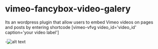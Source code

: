 vimeo-fancybox-video-galery
===========================

Its an wordpress plugin that allow users to embed Vimeo videos on pages and posts by entering shortcode [vimeo-vfvg video_id='video_id' caption='your video label']

-![alt text](https://github.com/toscano/vimeo-fancybox-video-galery/blob/master/screenshot-1.png?raw=true "Edit post screenshot")